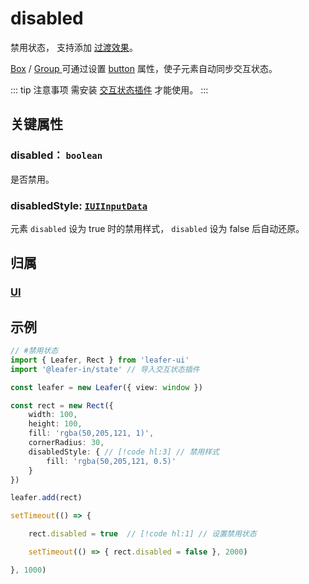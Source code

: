 # disabled

禁用状态， 支持添加 [过渡效果](/reference/property/transition.md)。

[Box](/reference/display/Box.md) / [Group ](/reference/display/Group.md)可通过设置 [button](/reference/property/state/state.md#button-boolean) 属性，使子元素自动同步交互状态。

::: tip 注意事项
需安装 [交互状态插件](/plugin/in/state/index.md) 才能使用。
:::

## 关键属性

### disabled： `boolean`

是否禁用。

### disabledStyle: [`IUIInputData`](/api/interfaces/IUIInputData.md)

元素 `disabled` 设为 true 时的禁用样式， `disabled` 设为 false 后自动还原。

## 归属

### [UI](/reference/display/UI.md)

## 示例

```ts
// #禁用状态 
import { Leafer, Rect } from 'leafer-ui'
import '@leafer-in/state' // 导入交互状态插件

const leafer = new Leafer({ view: window })

const rect = new Rect({
    width: 100,
    height: 100,
    fill: 'rgba(50,205,121, 1)',
    cornerRadius: 30,
    disabledStyle: { // [!code hl:3] // 禁用样式
        fill: 'rgba(50,205,121, 0.5)'
    }
})

leafer.add(rect)

setTimeout(() => {

    rect.disabled = true  // [!code hl:1] // 设置禁用状态

    setTimeout(() => { rect.disabled = false }, 2000)

}, 1000)

```
